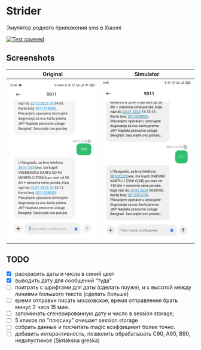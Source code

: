 # Strider
Эмулятор родного приложения sms в Xiaomi

[![Test covered](https://github.com/asavan/strider/actions/workflows/static.yml/badge.svg)](https://github.com/asavan/strider/actions/workflows/static.yml)

## Screenshots

Original             |  Simulator
:-------------------------:|:-------------------------:
![Original](/assets/photo_5307573224525125836_y.jpg)  |  ![Simulator](/assets/photo_5307573224525126292_y.jpg)

## TODO
- [x] раскрасить даты и числа в синий цвет
- [x] выводить дату для сообщений "туда"
- [ ] поиграть с шрифтами для даты (сделать поуже), и с высотой между линиями большого текста (сделать больше)
- [ ] время отправки писать московское, время отправления брать минус 2 часа 15 мин.
- [ ] запоминать сгенерированную дату и число в session storage;
- [ ] 5 кликов по "плюсику" очишает session storage
- [ ] собрать данные и посчитать magic коэффициент более точно.
- [ ] добавить интерактивность, позволить обрабатывать C90, A90, B90, недопустимое (Sintaksna greska)
